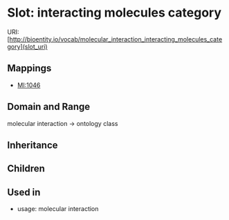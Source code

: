 # Slot: interacting molecules category




URI: [http://bioentity.io/vocab/molecular_interaction_interacting_molecules_category](slot_uri)
## Mappings

 * [MI:1046](http://purl.obolibrary.org/obo/MI_1046)
## Domain and Range

molecular interaction -> ontology class
## Inheritance

## Children

## Used in

 *  usage: molecular interaction
